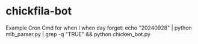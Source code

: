 # chickfila-bot
Example Cron Cmd for when I when day forget: 
echo "20240928" | python mlb_parser.py | grep -q "TRUE" && python chicken_bot.py